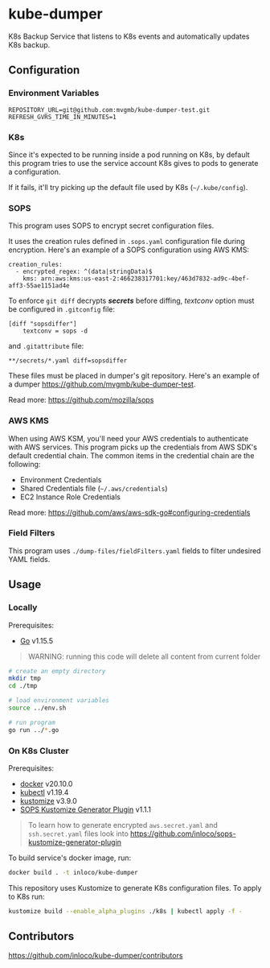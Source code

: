 # kube-dumper

K8s Backup Service that listens to K8s events and automatically updates K8s backup.

## Configuration

### Environment Variables

```
REPOSITORY_URL=git@github.com:mvgmb/kube-dumper-test.git
REFRESH_GVRS_TIME_IN_MINUTES=1
```

### K8s

Since it's expected to be running inside a pod running on K8s, by default this program tries to use the service account K8s gives to pods to generate a configuration.

If it fails, it'll try picking up the default file used by K8s (`~/.kube/config`).

### SOPS

This program uses SOPS to encrypt secret configuration files.

It uses the creation rules defined in `.sops.yaml` configuration file during encryption. Here's an example of a SOPS configuration using AWS KMS:

```
creation_rules:
  - encrypted_regex: ^(data|stringData)$
    kms: arn:aws:kms:us-east-2:466238317701:key/463d7832-ad9c-4bef-aff3-55ae1151ad4e

```

To enforce `git diff` decrypts **_secrets_** before diffing, _textconv_ option must be configured in `.gitconfig` file:

```
[diff "sopsdiffer"]
	textconv = sops -d
```

and `.gitattribute` file:

```
**/secrets/*.yaml diff=sopsdiffer
```

These files must be placed in dumper's git repository. Here's an example of a dumper https://github.com/mvgmb/kube-dumper-test.

Read more: https://github.com/mozilla/sops

### AWS KMS

When using AWS KSM, you'll need your AWS credentials to authenticate with AWS services. This program picks up the credentials from AWS SDK's default credential chain. The common items in the credential chain are the following:

- Environment Credentials
- Shared Credentials file (`~/.aws/credentials`)
- EC2 Instance Role Credentials

Read more: https://github.com/aws/aws-sdk-go#configuring-credentials

### Field Filters

This program uses `./dump-files/fieldFilters.yaml` fields to filter undesired YAML fields.

## Usage

### Locally

Prerequisites:

- [Go](https://golang.org/doc/install) v1.15.5

> WARNING: running this code will delete all content from current folder

```bash
# create an empty directory
mkdir tmp
cd ./tmp

# load environment variables
source ../env.sh

# run program
go run ../*.go
```

### On K8s Cluster

Prerequisites:

- [docker](https://docs.docker.com/get-docker/) v20.10.0
- [kubectl](https://kubernetes.io/docs/tasks/tools/install-kubectl/) v1.19.4
- [kustomize](https://kubectl.docs.kubernetes.io/installation/kustomize/) v3.9.0
- [SOPS Kustomize Generator Plugin](https://github.com/inloco/sops-kustomize-generator-plugin) v1.1.1

> To learn how to generate encrypted `aws.secret.yaml` and `ssh.secret.yaml` files look into https://github.com/inloco/sops-kustomize-generator-plugin

To build service's docker image, run:

```bash
docker build . -t inloco/kube-dumper
```

This repository uses Kustomize to generate K8s configuration files. To apply to K8s run:

```bash
kustomize build --enable_alpha_plugins ./k8s | kubectl apply -f -
```

## Contributors

https://github.com/inloco/kube-dumper/contributors
